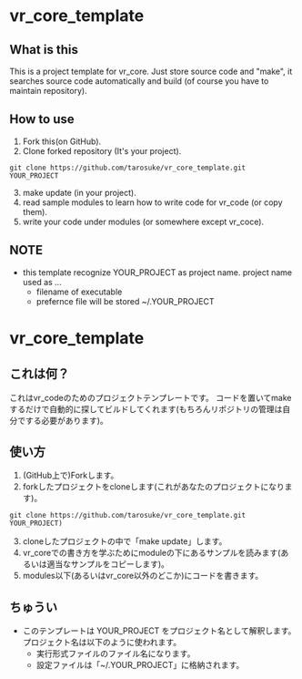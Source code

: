 # vr_core_template

## What is this
This is a project template for vr_core.
Just store source code and "make", it searches source code automatically and build (of course you have to maintain repository).

## How to use

1. Fork this(on GitHub).
2. Clone forked repository (It's your project).
~~~
git clone https://github.com/tarosuke/vr_core_template.git YOUR_PROJECT
~~~
3. make update (in your project).
4. read sample modules to learn how to write code for vr_code (or copy them).
4. write your code under modules (or somewhere except vr_coce).

## NOTE

* this template recognize YOUR_PROJECT as project name. project name used as ...
    * filename of executable
    * prefernce file will be stored ~/.YOUR_PROJECT

# vr_core_template

## これは何？
これはvr_codeのためのプロジェクトテンプレートです。
コードを置いてmakeするだけで自動的に探してビルドしてくれます(もちろんリポジトリの管理は自分でする必要があります)。

## 使い方

1. (GitHub上で)Forkします。
2. forkしたプロジェクトをcloneします(これがあなたのプロジェクトになります)。
~~~
git clone https://github.com/tarosuke/vr_core_template.git YOUR_PROJECT)
~~~
3. cloneしたプロジェクトの中で「make update」します。
4. vr_coreでの書き方を学ぶためにmoduleの下にあるサンプルを読みます(あるいは適当なサンプルをコピーします)。
4. modules以下(あるいはvr_core以外のどこか)にコードを書きます。

## ちゅうい

* このテンプレートは YOUR_PROJECT をプロジェクト名として解釈します。プロジェクト名は以下のように使われます。
    * 実行形式ファイルのファイル名になります。
    * 設定ファイルは「~/.YOUR_PROJECT」に格納されます。
